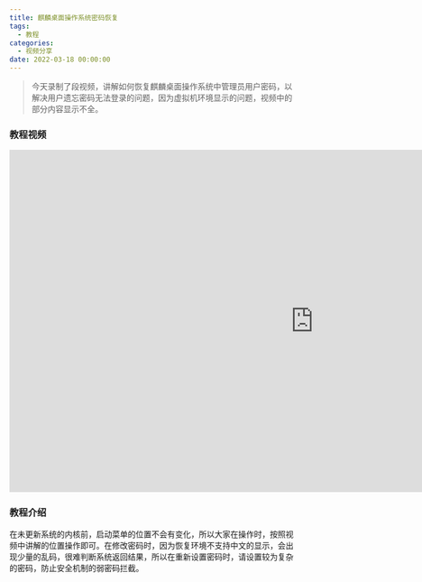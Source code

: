 ```yaml
---
title: 麒麟桌面操作系统密码恢复
tags:
  - 教程
categories:
  - 视频分享
date: 2022-03-18 00:00:00
---
```


> 今天录制了段视频，讲解如何恢复麒麟桌面操作系统中管理员用户密码，以解决用户遗忘密码无法登录的问题，因为虚拟机环境显示的问题，视频中的部分内容显示不全。

<!-- more -->

### 教程视频

<iframe src="https://player.bilibili.com/player.html?bvid=BV1Cq4y147By&page=1" scrolling="no" border="0" frameborder="no" framespacing="0" allowfullscreen="true" width="1078" height="607"> </iframe>

### 教程介绍

在未更新系统的内核前，启动菜单的位置不会有变化，所以大家在操作时，按照视频中讲解的位置操作即可。在修改密码时，因为恢复环境不支持中文的显示，会出现少量的乱码，很难判断系统返回结果，所以在重新设置密码时，请设置较为复杂的密码，防止安全机制的弱密码拦截。
